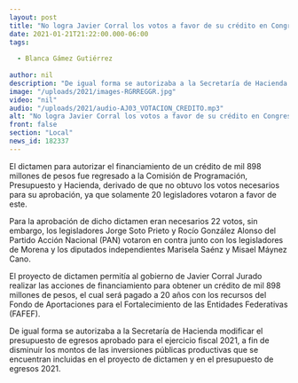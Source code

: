 ```yaml
---
layout: post
title: "No logra Javier Corral los votos a favor de su crédito en Congreso"
date: 2021-01-21T21:22:00.000-06:00
tags:
  
  - Blanca Gámez Gutiérrez
  
author: nil
description: "De igual forma se autorizaba a la Secretaría de Hacienda modificar el presupuesto de egresos aprobado para el ejercicio fiscal 2021"
image: "/uploads/2021/images-RGRREGGR.jpg"
video: "nil"
audio: "/uploads/2021/audio-AJ03_VOTACION_CREDITO.mp3"
alt: "No logra Javier Corral los votos a favor de su crédito en Congreso"
front: false
section: "Local"
news_id: 182337
---
```


El dictamen para autorizar el financiamiento de un crédito de mil 898 millones de pesos fue regresado a la Comisión de Programación, Presupuesto y Hacienda, derivado de que  no obtuvo los votos necesarios para su aprobación, ya que solamente 20 legisladores votaron a favor de este.

Para la aprobación de dicho dictamen eran necesarios 22 votos, sin embargo, los legisladores Jorge Soto Prieto y Rocío González Alonso del Partido Acción Nacional (PAN) votaron en contra junto con los legisladores de Morena y los diputados independientes Marisela Saénz y Misael Máynez Cano.

El proyecto de dictamen permitía al gobierno de Javier Corral Jurado realizar las acciones de financiamiento para obtener un crédito de mil 898 millones de pesos, el cual será pagado a 20 años con los recursos del Fondo de Aportaciones para el Fortalecimiento de las Entidades Federativas (FAFEF).

De igual forma se autorizaba a la Secretaría de Hacienda modificar el presupuesto de egresos aprobado para el ejercicio fiscal 2021, a fin de disminuir los montos de las inversiones públicas productivas que se encuentran incluidas en el proyecto de dictamen y en el presupuesto de egresos 2021.